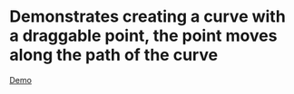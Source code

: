 # Demonstrates creating a curve with a draggable point, the point moves along the path of the curve

[Demo](http://interactive-curve.herokuapp.com/)